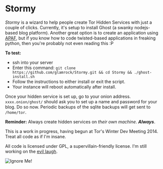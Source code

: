 Stormy
=========

*Stormy* is a wizard to help people create Tor Hidden Services with just a couple of clicks. Currently, it's setup to install Ghost (a swanky nodejs-based blog platform). Another great option is to create an application using [APAF](https://apaf.readthedocs.org/en/latest/), but if you know how to code twisted-based applications in freaking python, then you're probably not even reading this :P

**To test:**
* ssh into your server
* Enter this command: `git clone https://github.com/glamrock/Stormy.git && cd Stormy && ./ghost-install.sh`
* Follow the instructions to either install or exit the script.
* Your instance will reboot automatically after install.

Once your hidden service is set up, go to your onion address. `xxxx.onion/ghost/` should ask you to set up a name and password for your blog. Do so now. Periodic backups of the sqlite backups will get sent to `/home/tor`.

**Reminder:** Always create hidden services on *their own machine*. ***Always***.

This is a work in progress, having begun at Tor's Winter Dev Meeting 2014. Treat all code as if I'm insane.

All code is licensed under GPL, a supervillain-friendly license. I'm still working on the [evil laugh](http://www.youtube.com/watch?v=IGqwqxRF598).

![Ignore Me!](http://i.imgur.com/1xV099o.jpg)
